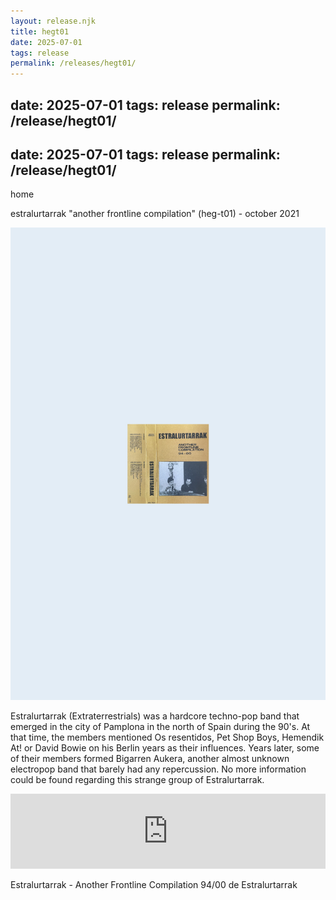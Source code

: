 ```yaml
---
layout: release.njk
title: hegt01
date: 2025-07-01
tags: release
permalink: /releases/hegt01/
---
```


date: 2025-07-01
tags: release
permalink: /release/hegt01/
---

date: 2025-07-01
tags: release
permalink: /release/hegt01/
---

home

estralurtarrak "another frontline compilation" (heg-t01) - october 2021

![estralurtarrak](../public/assets/Hegt01_A.webp)

Estralurtarrak (Extraterrestrials) was a hardcore techno-pop band that emerged in the city of Pamplona in the north of Spain during the 90's.
            At that time, the members mentioned Os resentidos, Pet Shop Boys, Hemendik At! or David Bowie on his Berlin years as their influences.
            Years later, some of their members formed Bigarren Aukera, another almost unknown electropop band that barely had any repercussion. No more information could be found regarding this strange group of Estralurtarrak.

<iframe seamless="" src="https://bandcamp.com/EmbeddedPlayer/album=3942836647/size=large/bgcol=ffffff/linkcol=0687f5/tracklist=false/artwork=small/transparent=true/" style="border: 0; width: 100%; height: 120px;"><a href="https://hegoadiskak.bandcamp.com/album/estralurtarrak-another-frontline-compilation-94-00">Estralurtarrak - Another Frontline Compilation 94/00 de Estralurtarrak</a></iframe>

Estralurtarrak - Another Frontline Compilation 94/00 de Estralurtarrak
